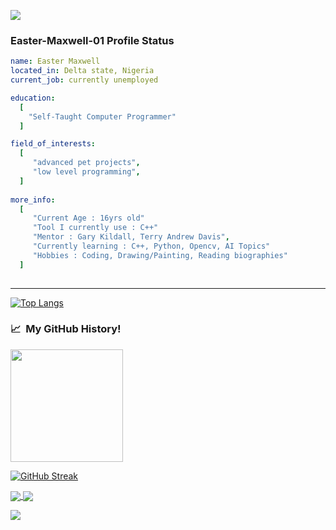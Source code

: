 <p align="left">
  <img src="https://capsule-render.vercel.app/api?type=waving&color=brown&height=90&section=footer"/>
</p>

### Easter-Maxwell-01 Profile Status

```yaml
name: Easter Maxwell
located_in: Delta state, Nigeria
current_job: currently unemployed

education:
  [
    "Self-Taught Computer Programmer"
  ]

field_of_interests:
  [
     "advanced pet projects",
     "low level programming", 
  ]
 
more_info:
  [
     "Current Age : 16yrs old"
     "Tool I currently use : C++"
     "Mentor : Gary Kildall, Terry Andrew Davis",
     "Currently learning : C++, Python, Opencv, AI Topics"
     "Hobbies : Coding, Drawing/Painting, Reading biographies"
  ]
  
```
---

[![Top Langs](https://github-readme-stats.vercel.app/api/top-langs/?username=Easter-Maxwell-01&layout=compact&theme=radical)](https://github.com/Easter-Maxwell-01/github-readme-stats)

<h3> 📈 &nbsp;My GitHub History!</h3>
<a href="https://github.com/Easter-Maxwell-01">
  <img height="180em" src="https://github-readme-stats.vercel.app/api?username=Easter-Maxwell-01&theme=radical&show_icons=true"/>
</a>

[![GitHub Streak](https://streak-stats.demolab.com?user=Easter-Maxwell-01&theme=radical&border_radius=5)](https://git.io/streak-stats)

<a href="https://github.com/Easter-Maxwell-01/Easter-Maxwell-01">
  <img align="center" src="https://github-readme-stats.vercel.app/api/pin/?username=Easter-Maxwell-01&repo=CONTAINER&theme=radical" />
</a>
<a href="https://github.com/Easter-Maxwell-01/CONTAINER">
  <img align="center" src="https://github-readme-stats.vercel.app/api/pin/?username=Easter-Maxwell-01&repo=Easter-Maxwell-01&theme=radical" />
</a>


<p align="left">
  <img src="https://capsule-render.vercel.app/api?type=waving&color=black&height=90&section=footer"/>
</p>
